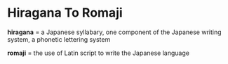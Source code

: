# Hiragana To Romaji


**hiragana** = a Japanese syllabary, one component of the Japanese writing system, a phonetic lettering system

**romaji** = the use of Latin script to write the Japanese language
